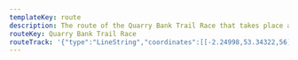 ```yaml
---
templateKey: route
description: The route of the Quarry Bank Trail Race that takes place at Quarry Bank Mill, Styal, Cheshire
routeKey: Quarry Bank Trail Race
routeTrack: '{"type":"LineString","coordinates":[[-2.24998,53.34322,56],[-2.24998,53.34322,56],[-2.24998,53.34322,56],[-2.24997,53.34322,56],[-2.24996,53.34323,56.1],[-2.24994,53.34325,56.3],[-2.24992,53.34327,56.6],[-2.24989,53.34330,57],[-2.24986,53.34336,57.5],[-2.24985,53.34338,57.7],[-2.24984,53.34340,57.9],[-2.24983,53.34344,58.3],[-2.24981,53.34347,58.6],[-2.24978,53.34350,58.8],[-2.24975,53.34353,59],[-2.24972,53.34357,59.2],[-2.24970,53.34360,59.4],[-2.24968,53.34364,59.6],[-2.24966,53.34367,59.9],[-2.24964,53.34371,60.1],[-2.24961,53.34375,60.4],[-2.24956,53.34383,61.2],[-2.24955,53.34385,61.4],[-2.24954,53.34387,61.6],[-2.24952,53.34391,62],[-2.24950,53.34395,62.4],[-2.24948,53.34399,62.9],[-2.24946,53.34403,63.3],[-2.24945,53.34407,63.6],[-2.24944,53.34411,64],[-2.24943,53.34415,64.5],[-2.24943,53.34418,65],[-2.24942,53.34422,65.5],[-2.24942,53.34426,65.9],[-2.24941,53.34430,66.1],[-2.24941,53.34434,66.4],[-2.24941,53.34437,66.6],[-2.24941,53.34441,66.9],[-2.24940,53.34444,67.1],[-2.24938,53.34448,67.3],[-2.24937,53.34452,67.5],[-2.24934,53.34455,67.8],[-2.24932,53.34458,68],[-2.24929,53.34461,68.2],[-2.24927,53.34464,68.5],[-2.24923,53.34467,68.7],[-2.24919,53.34470,68.9],[-2.24914,53.34472,69.2],[-2.24910,53.34475,69.4],[-2.24906,53.34476,69.6],[-2.24901,53.34478,69.8],[-2.24897,53.34481,70],[-2.24893,53.34483,70.3],[-2.24889,53.34485,70.5],[-2.24886,53.34487,71],[-2.24883,53.34490,71.2],[-2.24878,53.34492,71.5],[-2.24877,53.34494,71.7],[-2.24874,53.34496,72],[-2.24872,53.34499,72.3],[-2.24869,53.34501,72.5],[-2.24865,53.34503,72.8],[-2.24861,53.34505,73],[-2.24858,53.34507,73.3],[-2.24853,53.34509,73.5],[-2.24849,53.34510,73.8],[-2.24843,53.34511,74],[-2.24838,53.34511,74.3],[-2.24834,53.34511,74.4],[-2.24830,53.34511,74.6],[-2.24820,53.34512,74.9],[-2.24820,53.34512,74.9],[-2.24815,53.34512,75.1],[-2.24811,53.34512,75.2],[-2.24806,53.34513,75.8],[-2.24801,53.34513,76],[-2.24795,53.34514,76.2],[-2.24790,53.34515,76.4],[-2.24785,53.34516,76.7],[-2.24779,53.34517,76.9],[-2.24774,53.34518,77.1],[-2.24768,53.34518,77.3],[-2.24762,53.34519,77.5],[-2.24756,53.34519,77.7],[-2.24750,53.34520,77.8],[-2.24744,53.34522,78],[-2.24738,53.34523,78.1],[-2.24732,53.34524,78.2],[-2.24727,53.34526,78.3],[-2.24721,53.34527,78.4],[-2.24708,53.34530,78.6],[-2.24706,53.34531,78.6],[-2.24703,53.34531,78.7],[-2.24697,53.34533,78.7],[-2.24692,53.34534,78.8],[-2.24686,53.34536,78.9],[-2.24681,53.34537,78.9],[-2.24669,53.34540,79],[-2.24669,53.34540,79],[-2.24664,53.34542,79.1],[-2.24659,53.34543,79.1],[-2.24653,53.34545,79.1],[-2.24650,53.34548,79.1],[-2.24648,53.34552,79.2],[-2.24648,53.34556,79.3],[-2.24648,53.34559,79.4],[-2.24649,53.34563,79.4],[-2.24652,53.34570,79.5],[-2.24653,53.34572,79.5],[-2.24654,53.34574,79.5],[-2.24656,53.34577,79.6],[-2.24658,53.34581,79.6],[-2.24659,53.34584,79.7],[-2.24659,53.34588,79.7],[-2.24659,53.34591,79.7],[-2.24660,53.34595,79.8],[-2.24659,53.34598,79.8],[-2.24659,53.34602,79.8],[-2.24659,53.34606,79.8],[-2.24658,53.34610,79.8],[-2.24658,53.34613,79.8],[-2.24657,53.34617,79.8],[-2.24656,53.34620,79.8],[-2.24655,53.34624,79.8],[-2.24653,53.34632,79.8],[-2.24653,53.34636,79.7],[-2.24652,53.3464,79.7],[-2.24651,53.34643,79.6],[-2.24650,53.34645,79.6],[-2.24649,53.34647,79.6],[-2.24649,53.34651,79.5],[-2.24649,53.34655,79.5],[-2.24648,53.34659,79.4],[-2.24648,53.34662,79.3],[-2.24648,53.34666,79.3],[-2.24648,53.34670,79.2],[-2.24648,53.34673,79.2],[-2.24649,53.34677,79.1],[-2.24651,53.34681,79.1],[-2.24653,53.34684,79],[-2.24655,53.34688,79],[-2.24657,53.34692,78.9],[-2.24658,53.34695,78.9],[-2.24660,53.34699,78.8],[-2.24662,53.34703,78.8],[-2.24664,53.34707,78.7],[-2.24665,53.34710,78.6],[-2.24667,53.34714,78.6],[-2.24669,53.34718,78.5],[-2.24672,53.34726,78.5],[-2.24673,53.34728,78.5],[-2.24674,53.34729,78.4],[-2.24676,53.34733,78.4],[-2.24677,53.34736,78.4],[-2.24679,53.34740,78.4],[-2.24680,53.34744,78.3],[-2.24684,53.34751,78.3],[-2.24684,53.34753,78.3],[-2.24685,53.34755,78.3],[-2.24687,53.34759,78.3],[-2.24689,53.34763,78.2],[-2.24690,53.34767,78.2],[-2.24692,53.34771,78.2],[-2.24694,53.34775,78.2],[-2.24697,53.34779,78.2],[-2.24700,53.34782,78.2],[-2.24703,53.34786,78.2],[-2.24706,53.34789,78.2],[-2.24709,53.34792,78.1],[-2.24710,53.34796,78.2],[-2.24711,53.34799,78.2],[-2.24708,53.34803,78.2],[-2.24705,53.34806,78.2],[-2.24702,53.34809,78.3],[-2.24699,53.34812,78.3],[-2.24696,53.34815,78.3],[-2.24692,53.34818,78.4],[-2.24689,53.34821,78.4],[-2.24686,53.34825,78.5],[-2.24683,53.34828,78.5],[-2.24680,53.34831,78.6],[-2.24674,53.34838,78.7],[-2.24673,53.34839,78.8],[-2.24671,53.34841,78.8],[-2.24667,53.34844,78.9],[-2.24665,53.34848,78.9],[-2.24662,53.34851,79],[-2.24659,53.34854,79],[-2.24654,53.34860,79.1],[-2.24654,53.34860,79.1],[-2.24654,53.34863,79.2],[-2.24657,53.34866,79.2],[-2.24662,53.34868,79.2],[-2.24668,53.34870,79.3],[-2.24674,53.34872,79.3],[-2.24680,53.34874,79.3],[-2.24686,53.34875,79.3],[-2.24692,53.34877,79.3],[-2.24699,53.34878,79.3],[-2.24704,53.34879,79.4],[-2.24710,53.34880,79.4],[-2.24715,53.34882,79.4],[-2.24721,53.34883,79.4],[-2.24726,53.34885,79.4],[-2.24732,53.34886,79.4],[-2.24738,53.34888,79.4],[-2.24743,53.34889,79.4],[-2.24749,53.34891,79.4],[-2.24760,53.34894,79.4],[-2.24763,53.34895,79.4],[-2.24765,53.34896,79.4],[-2.24771,53.34897,79.4],[-2.24776,53.34898,79.4],[-2.24782,53.34900,79.4],[-2.24787,53.34901,79.4],[-2.24792,53.34903,79.4],[-2.24798,53.34905,79.5],[-2.24808,53.34908,79.5],[-2.24808,53.34908,79.5],[-2.24813,53.34910,79.5],[-2.24818,53.34911,79.5],[-2.24822,53.34913,79.5],[-2.24826,53.34915,79.5],[-2.24831,53.34916,79.6],[-2.24836,53.34918,79.6],[-2.24841,53.34919,79.6],[-2.24847,53.34921,79.6],[-2.24852,53.34923,79.6],[-2.24856,53.34925,79.6],[-2.24862,53.34927,79.6],[-2.24868,53.34929,79.6],[-2.24874,53.34931,79.6],[-2.24881,53.34932,79.5],[-2.24887,53.34934,79.5],[-2.24893,53.34936,79.5],[-2.24899,53.34938,79.5],[-2.24905,53.34939,79.4],[-2.24912,53.34940,79.4],[-2.24918,53.34942,79.4],[-2.24924,53.34943,79.3],[-2.24930,53.34944,79.3],[-2.24936,53.34946,79.3],[-2.24942,53.34947,79.2],[-2.24948,53.34948,79.2],[-2.24954,53.34950,79.1],[-2.24966,53.34954,79],[-2.24972,53.34956,79],[-2.24975,53.34957,78.9],[-2.24978,53.34958,78.9],[-2.24984,53.34960,78.8],[-2.24990,53.34962,78.7],[-2.25003,53.34966,78.4],[-2.25006,53.34967,78.3],[-2.25009,53.34968,78.2],[-2.25021,53.34973,77.9],[-2.25024,53.34974,77.8],[-2.25027,53.34975,77.7],[-2.25038,53.34980,77.3],[-2.25040,53.34981,77.3],[-2.25042,53.34983,77.2],[-2.25051,53.34988,76.9],[-2.25054,53.34989,76.8],[-2.25056,53.34990,76.7],[-2.25066,53.34995,76.2],[-2.25068,53.34996,76.1],[-2.25071,53.34997,76],[-2.25081,53.35001,75.6],[-2.25087,53.35003,75.4],[-2.25089,53.35004,75.3],[-2.25092,53.35006,75.2],[-2.25103,53.35010,74.9],[-2.25105,53.35011,74.8],[-2.25108,53.35013,74.7],[-2.25118,53.35016,74.4],[-2.25125,53.35018,74.2],[-2.25131,53.35019,74],[-2.25135,53.35020,73.8],[-2.25138,53.35021,73.7],[-2.25153,53.35022,72.9],[-2.25157,53.35023,72.6],[-2.25161,53.35023,72.4],[-2.25175,53.35025,71.8],[-2.25178,53.35025,71.7],[-2.25182,53.35026,71.6],[-2.25196,53.35025,71],[-2.25199,53.35024,70.9],[-2.25203,53.35024,70.7],[-2.25215,53.35023,70.4],[-2.25215,53.35023,70.4],[-2.25221,53.35022,70.3],[-2.25232,53.35021,70.2],[-2.25235,53.35020,70.2],[-2.25238,53.35020,70.2],[-2.25250,53.35018,70.5],[-2.25250,53.35018,70.5],[-2.25256,53.35018,70.6],[-2.25268,53.35017,70.9],[-2.25268,53.35017,70.9],[-2.25273,53.35017,71],[-2.25283,53.35019,71.3],[-2.25283,53.35019,71.3],[-2.25288,53.35020,71.5],[-2.25299,53.35022,72],[-2.25299,53.35022,72],[-2.25304,53.35024,72.3],[-2.25314,53.35028,72.8],[-2.25318,53.35030,73.1],[-2.25321,53.35031,73.2],[-2.25323,53.35033,73.4],[-2.25332,53.35038,74],[-2.25332,53.35038,74],[-2.25336,53.35040,74.3],[-2.25343,53.35045,74.8],[-2.25343,53.35045,74.8],[-2.25346,53.35048,75],[-2.25353,53.35051,75.4],[-2.25353,53.35051,75.4],[-2.25356,53.35053,75.5],[-2.25364,53.35056,75.9],[-2.25369,53.35058,76.1],[-2.25373,53.35059,76.4],[-2.25373,53.35059,76.4],[-2.25379,53.35060,76.7],[-2.25393,53.35062,76.9],[-2.25399,53.35062,77],[-2.25406,53.35062,77.1],[-2.25409,53.35063,77.2],[-2.25413,53.35063,77.2],[-2.25427,53.35064,77.4],[-2.25430,53.35064,77.4],[-2.25434,53.35064,77.4],[-2.25440,53.35065,77.5],[-2.25453,53.35066,77.6],[-2.25456,53.35067,77.7],[-2.25460,53.35067,77.7],[-2.25473,53.35069,77.8],[-2.25479,53.35069,77.8],[-2.25485,53.35070,77.9],[-2.25488,53.35071,77.9],[-2.25491,53.35072,77.9],[-2.25504,53.35074,78],[-2.25507,53.35075,78],[-2.25510,53.35076,78],[-2.25521,53.35078,78.1],[-2.25527,53.3508,78.1],[-2.25532,53.35081,78.1],[-2.25532,53.35081,78.1],[-2.25538,53.35082,78.2],[-2.25550,53.35085,78.2],[-2.25553,53.35086,78.2],[-2.25556,53.35087,78.2],[-2.25567,53.35091,78.3],[-2.25570,53.35092,78.3],[-2.25573,53.35093,78.3],[-2.25582,53.35096,78.4],[-2.25582,53.35096,78.4],[-2.25587,53.35099,78.4],[-2.25596,53.35103,78.5],[-2.25599,53.35104,78.5],[-2.25601,53.35106,78.5],[-2.25610,53.35111,78.7],[-2.25615,53.35113,78.7],[-2.25619,53.35116,78.8],[-2.25624,53.35118,78.9],[-2.25629,53.35121,78.9],[-2.25633,53.35123,79],[-2.25633,53.35123,79],[-2.25637,53.35125,79],[-2.25645,53.35129,79],[-2.25645,53.35129,79],[-2.25649,53.35132,79],[-2.25657,53.35135,79],[-2.25657,53.35135,79],[-2.25660,53.35137,79],[-2.25665,53.35139,79.1],[-2.25673,53.35143,79.1],[-2.25675,53.35145,79.1],[-2.25677,53.35146,79.1],[-2.25688,53.35151,79.1],[-2.25693,53.35153,79.1],[-2.25698,53.35155,79.1],[-2.25703,53.35158,79.1],[-2.25709,53.35160,79.1],[-2.25714,53.35162,79.1],[-2.25720,53.35164,79.1],[-2.25722,53.35165,79.1],[-2.25725,53.35166,79.1],[-2.25737,53.35168,79],[-2.25740,53.35169,79],[-2.25743,53.3517,78.9],[-2.25755,53.35171,78.8],[-2.25755,53.35171,78.8],[-2.25761,53.35171,78.7],[-2.25772,53.35171,78.4],[-2.25776,53.35171,78.3],[-2.25779,53.35170,78.3],[-2.25791,53.35169,78],[-2.25791,53.35169,78],[-2.25796,53.35169,78],[-2.25802,53.35168,77.9],[-2.25808,53.35166,77.9],[-2.25813,53.35165,77.8],[-2.25819,53.35164,77.7],[-2.25831,53.35161,77.7],[-2.25834,53.35161,77.7],[-2.25837,53.35160,77.7],[-2.25843,53.35159,77.7],[-2.25855,53.35158,77.7],[-2.25858,53.35157,77.7],[-2.25861,53.35157,77.7],[-2.25873,53.35156,77.7],[-2.2588,53.35156,77.7],[-2.25886,53.35155,77.6],[-2.25889,53.35155,77.6],[-2.25892,53.35155,77.6],[-2.25905,53.35155,77.6],[-2.25905,53.35155,77.6],[-2.25911,53.35154,77.6],[-2.25923,53.35154,77.5],[-2.25926,53.35153,77.5],[-2.25929,53.35153,77.5],[-2.25941,53.35153,77.5],[-2.25948,53.35153,77.5],[-2.25954,53.35153,77.4],[-2.25954,53.35153,77.4],[-2.25960,53.35152,77.4],[-2.25966,53.35151,77.4],[-2.25978,53.35149,77.4],[-2.25981,53.35149,77.4],[-2.25983,53.35148,77.4],[-2.25994,53.35145,77.5],[-2.25994,53.35145,77.5],[-2.25999,53.35144,77.5],[-2.26009,53.35140,77.5],[-2.26009,53.35140,77.5],[-2.26014,53.35138,77.6],[-2.26024,53.35135,77.6],[-2.26024,53.35135,77.6],[-2.26028,53.35133,77.6],[-2.26038,53.35129,77.7],[-2.26040,53.35128,77.7],[-2.26043,53.35126,77.8],[-2.26053,53.35122,77.9],[-2.26053,53.35122,77.9],[-2.26058,53.35120,77.9],[-2.26068,53.35117,78],[-2.26068,53.35117,78],[-2.26073,53.35115,78.1],[-2.26084,53.35112,78.2],[-2.26084,53.35112,78.2],[-2.26089,53.35111,78.2],[-2.26099,53.35109,78.3],[-2.26105,53.35108,78.4],[-2.26105,53.35108,78.4],[-2.26110,53.35107,78.4],[-2.26121,53.35105,78.5],[-2.26127,53.35105,78.6],[-2.26133,53.35105,78.6],[-2.26139,53.35105,78.7],[-2.26145,53.35105,78.7],[-2.26145,53.35105,78.7],[-2.26150,53.35105,78.7],[-2.26161,53.35105,78.8],[-2.26161,53.35105,78.8],[-2.26167,53.35105,78.8],[-2.26178,53.35105,78.9],[-2.26178,53.35105,78.9],[-2.26184,53.35105,78.9],[-2.26195,53.35106,78.9],[-2.26195,53.35106,78.9],[-2.26201,53.35107,79],[-2.26212,53.35107,79],[-2.26219,53.35108,79],[-2.26219,53.35108,79],[-2.26225,53.35108,79],[-2.26236,53.35108,79],[-2.26239,53.35108,79],[-2.26242,53.35108,79.1],[-2.26255,53.35108,79.1],[-2.26258,53.35108,79.1],[-2.26261,53.35107,79.1],[-2.26274,53.35106,79.1],[-2.26280,53.35106,79.2],[-2.26286,53.35105,79.2],[-2.26292,53.35104,79.2],[-2.26298,53.35103,79.2],[-2.26304,53.35102,79.2],[-2.2631,53.35100,79.2],[-2.2631,53.35100,79.2],[-2.26315,53.35099,79.2],[-2.26327,53.35097,79.2],[-2.26332,53.35095,79.2],[-2.26332,53.35095,79.2],[-2.26338,53.35094,79.2],[-2.26350,53.35092,79.2],[-2.26350,53.35092,79.2],[-2.26356,53.35092,79.2],[-2.26368,53.35089,79.2],[-2.26371,53.35088,79.2],[-2.26373,53.35088,79.2],[-2.26385,53.35085,79.2],[-2.26391,53.35084,79.2],[-2.26397,53.35083,79.2],[-2.26400,53.35082,79.2],[-2.26403,53.35081,79.2],[-2.26415,53.35079,79.2],[-2.26415,53.35079,79.2],[-2.26420,53.35078,79.2],[-2.26425,53.35077,79.2],[-2.26436,53.35074,79.2],[-2.26436,53.35074,79.2],[-2.26442,53.35073,79.2],[-2.26454,53.35071,79.2],[-2.26457,53.35071,79.2],[-2.26460,53.35071,79.2],[-2.26466,53.35070,79.2],[-2.26473,53.35069,79.2],[-2.26485,53.35068,79.2],[-2.26488,53.35067,79.2],[-2.26492,53.35067,79.2],[-2.26504,53.35066,79.2],[-2.26504,53.35066,79.2],[-2.26510,53.35065,79.2],[-2.26522,53.35064,79.2],[-2.26525,53.35064,79.2],[-2.26528,53.35064,79.2],[-2.26541,53.35063,79.2],[-2.26544,53.35063,79.2],[-2.26547,53.35063,79.2],[-2.26560,53.35062,79.1],[-2.26563,53.35062,79.1],[-2.26566,53.35061,79.1],[-2.26579,53.35060,78.9],[-2.26582,53.35060,78.9],[-2.26585,53.35060,78.9],[-2.26597,53.35059,78.7],[-2.26601,53.35059,78.7],[-2.26604,53.35059,78.6],[-2.26616,53.35058,78.5],[-2.26619,53.35057,78.5],[-2.26622,53.35057,78.4],[-2.26635,53.35056,78.3],[-2.26642,53.35056,78.2],[-2.26648,53.35055,78.2],[-2.26651,53.35055,78.1],[-2.26655,53.35055,78.1],[-2.26661,53.35054,78.1],[-2.26674,53.35052,77.9],[-2.26681,53.35051,77.9],[-2.26687,53.35051,77.8],[-2.26690,53.35051,77.8],[-2.26693,53.35051,77.8],[-2.26705,53.35050,77.7],[-2.26705,53.35050,77.7],[-2.26711,53.3505,77.6],[-2.26722,53.35049,77.5],[-2.26722,53.35049,77.5],[-2.26728,53.35049,77.4],[-2.26739,53.35049,77.3],[-2.26745,53.35048,77.2],[-2.26751,53.35048,77.1],[-2.26751,53.35048,77.1],[-2.26757,53.35048,77.1],[-2.26769,53.35047,76.9],[-2.26772,53.35047,76.9],[-2.26776,53.35047,76.9],[-2.26788,53.35048,76.7],[-2.26791,53.35048,76.7],[-2.26795,53.35048,76.7],[-2.26808,53.35047,76.6],[-2.26814,53.35047,76.5],[-2.26817,53.35048,76.5],[-2.26820,53.35048,76.5],[-2.26834,53.35048,76.4],[-2.26837,53.35048,76.4],[-2.26840,53.35048,76.4],[-2.26853,53.35049,76.3],[-2.26857,53.35049,76.3],[-2.26860,53.35049,76.3],[-2.26866,53.35050,76.3],[-2.26878,53.35050,76.2],[-2.26885,53.35050,76.2],[-2.26891,53.35050,76],[-2.26894,53.35050,75.9],[-2.26898,53.35050,75.9],[-2.26910,53.35051,75.7],[-2.26910,53.35051,75.7],[-2.26916,53.35052,75.6],[-2.26928,53.35053,75.3],[-2.26934,53.35054,75.2],[-2.26934,53.35054,75.2],[-2.26940,53.35055,75.1],[-2.26951,53.35054,74.9],[-2.26951,53.35054,74.9],[-2.26956,53.35053,74.8],[-2.26967,53.35050,74.7],[-2.26967,53.35050,74.7],[-2.26972,53.35048,74.6],[-2.26982,53.35044,74.5],[-2.26985,53.35043,74.4],[-2.26987,53.35042,74.4],[-2.26998,53.35038,74.3],[-2.27003,53.35036,74.3],[-2.27008,53.35034,74.2],[-2.27013,53.35032,74.1],[-2.27018,53.35030,74.1],[-2.27023,53.35028,74],[-2.27028,53.35026,74],[-2.27028,53.35026,74],[-2.27033,53.35024,73.9],[-2.27043,53.35020,73.8],[-2.27043,53.35020,73.8],[-2.27048,53.35018,73.7],[-2.27059,53.35014,73.5],[-2.27061,53.35013,73.5],[-2.27064,53.35012,73.4],[-2.27075,53.35008,73.2],[-2.27078,53.35007,73.2],[-2.27080,53.35006,73.1],[-2.27091,53.35001,72.8],[-2.27096,53.34999,72.7],[-2.27102,53.34997,72.5],[-2.27107,53.34995,72.4],[-2.27109,53.34994,72.3],[-2.27112,53.34993,72.1],[-2.27123,53.34988,71.7],[-2.27126,53.34987,71.7],[-2.27128,53.34986,71.6],[-2.27139,53.34982,71.2],[-2.27145,53.34979,71],[-2.27147,53.34978,71],[-2.27150,53.34977,70.9],[-2.27161,53.34974,70.6],[-2.27164,53.34973,70.5],[-2.27167,53.34972,70.4],[-2.27178,53.34968,70.1],[-2.27181,53.34968,70],[-2.27184,53.34967,69.9],[-2.27196,53.34963,69.4],[-2.27199,53.34962,69.3],[-2.27202,53.34961,69.3],[-2.27214,53.34956,69],[-2.27217,53.34956,68.9],[-2.27220,53.34955,68.9],[-2.27233,53.34951,68.8],[-2.27236,53.34950,68.8],[-2.27239,53.34949,68.8],[-2.27250,53.34946,68.7],[-2.27253,53.34945,68.7],[-2.27256,53.34944,68.7],[-2.27267,53.34941,68.7],[-2.27270,53.3494,68.7],[-2.27273,53.34939,68.7],[-2.27282,53.34934,68.6],[-2.27284,53.34933,68.6],[-2.27287,53.34931,68.6],[-2.27296,53.34926,68.6],[-2.27299,53.34925,68.6],[-2.27301,53.34924,68.6],[-2.27309,53.34919,68.6],[-2.27309,53.34919,68.6],[-2.27313,53.34916,68.6],[-2.27320,53.34911,68.6],[-2.27323,53.34908,68.6],[-2.27326,53.34906,68.6],[-2.27326,53.34906,68.6],[-2.2733,53.34903,68.6],[-2.27337,53.34897,68.6],[-2.27341,53.34895,68.6],[-2.27341,53.34895,68.6],[-2.27344,53.34892,68.6],[-2.27352,53.34887,68.5],[-2.27352,53.34887,68.5],[-2.27356,53.34885,68.5],[-2.27364,53.34879,68.5],[-2.27364,53.34879,68.5],[-2.27369,53.34877,68.5],[-2.27377,53.34872,68.4],[-2.27377,53.34872,68.4],[-2.27381,53.34869,68.4],[-2.27390,53.34864,68.3],[-2.27390,53.34864,68.3],[-2.27394,53.34862,68.3],[-2.27403,53.34857,68.2],[-2.27403,53.34857,68.2],[-2.27407,53.34854,68.2],[-2.27415,53.34849,68.1],[-2.27417,53.34847,68.1],[-2.27418,53.34846,68],[-2.27423,53.3484,68],[-2.27423,53.3484,68],[-2.27423,53.34836,67.9],[-2.27422,53.34830,67.9],[-2.27422,53.34830,67.9],[-2.27421,53.34826,67.8],[-2.27418,53.34819,67.8],[-2.27418,53.34819,67.8],[-2.27417,53.34816,67.7],[-2.27415,53.34810,67.7],[-2.27414,53.34806,67.6],[-2.27413,53.34802,67.6],[-2.27413,53.34801,67.6],[-2.27413,53.34799,67.6],[-2.27415,53.34792,67.5],[-2.27416,53.34790,67.5],[-2.27418,53.34789,67.5],[-2.27427,53.34783,67.4],[-2.2743,53.34782,67.4],[-2.27432,53.34781,67.4],[-2.27442,53.34775,67.3],[-2.27445,53.34774,67.3],[-2.27447,53.34773,67.3],[-2.27457,53.34767,67.2],[-2.27459,53.34766,67.2],[-2.27462,53.34765,67.2],[-2.27467,53.34763,67.2],[-2.27477,53.34758,67.1],[-2.27479,53.34757,67.1],[-2.27482,53.34756,67.1],[-2.27492,53.34751,67],[-2.27495,53.34750,67],[-2.27497,53.34749,67],[-2.27507,53.34745,67],[-2.27512,53.34742,66.9],[-2.27517,53.34740,66.9],[-2.27522,53.34738,66.9],[-2.27527,53.34736,66.8],[-2.27532,53.34733,66.8],[-2.27534,53.34732,66.8],[-2.27536,53.34731,66.8],[-2.27546,53.34726,66.7],[-2.27546,53.34726,66.7],[-2.27551,53.34724,66.7],[-2.27561,53.34720,66.6],[-2.27561,53.34720,66.6],[-2.27565,53.34718,66.6],[-2.27574,53.34714,66.6],[-2.27574,53.34714,66.6],[-2.27579,53.34711,66.5],[-2.27586,53.34706,66.5],[-2.27588,53.34703,66.5],[-2.27589,53.34700,66.8],[-2.27589,53.34697,67],[-2.27589,53.34697,67],[-2.27589,53.34694,67.2],[-2.27588,53.34690,67.4],[-2.27587,53.34684,67.7],[-2.27587,53.34681,67.8],[-2.27587,53.34681,67.8],[-2.27588,53.34679,67.9],[-2.27592,53.34673,68.1],[-2.27592,53.34673,68.1],[-2.27595,53.34669,68.1],[-2.27601,53.34663,68.3],[-2.27605,53.34660,68.3],[-2.27609,53.34657,68.4],[-2.27613,53.34654,68.5],[-2.27616,53.34651,68.6],[-2.27616,53.34651,68.6],[-2.27620,53.34648,68.6],[-2.27629,53.34643,68.7],[-2.27631,53.34641,68.7],[-2.27633,53.34640,68.8],[-2.27638,53.34638,68.8],[-2.27648,53.34633,68.7],[-2.27653,53.34631,68.7],[-2.27659,53.34629,68.6],[-2.27661,53.34628,68.5],[-2.27664,53.34627,68.5],[-2.27673,53.34621,68.2],[-2.27675,53.34620,68.1],[-2.27677,53.34619,68],[-2.27682,53.34616,67.7],[-2.27691,53.34610,67.1],[-2.27693,53.34608,66.9],[-2.27696,53.34607,66.7],[-2.27706,53.34602,66],[-2.27709,53.34601,65.8],[-2.27712,53.34599,65.6],[-2.27723,53.34595,64.6],[-2.27726,53.34594,64.3],[-2.27729,53.34593,64.1],[-2.27737,53.34590,63.1],[-2.27737,53.34590,63.1],[-2.27736,53.34588,62.9],[-2.27733,53.34587,62.5],[-2.27724,53.34585,61.4],[-2.27724,53.34585,61.4],[-2.27719,53.34584,60.8],[-2.27707,53.34581,60],[-2.27707,53.34581,60],[-2.27701,53.34580,59.8],[-2.27692,53.34578,59.3],[-2.27692,53.34578,59.3],[-2.27693,53.34576,59.1],[-2.27700,53.34572,58.7],[-2.27700,53.34572,58.7],[-2.27705,53.34571,58.4],[-2.27711,53.34569,57.8],[-2.27717,53.34567,57.1],[-2.27723,53.34564,56.4],[-2.27730,53.34562,55.9],[-2.27735,53.34559,55.4],[-2.27746,53.34553,54.6],[-2.27748,53.34551,54.4],[-2.27750,53.34549,54.3],[-2.27755,53.34542,53.7],[-2.27755,53.34542,53.7],[-2.27756,53.34539,53.4],[-2.27757,53.34532,53],[-2.27757,53.34532,53],[-2.27757,53.34528,52.8],[-2.27757,53.34521,52.4],[-2.27757,53.34521,52.4],[-2.27756,53.34518,52.2],[-2.27757,53.34510,51.9],[-2.27758,53.34508,51.8],[-2.27759,53.34506,51.8],[-2.27764,53.34499,51.5],[-2.27766,53.34497,51.5],[-2.27767,53.34495,51.4],[-2.27776,53.34488,51.3],[-2.27778,53.34486,51.2],[-2.27780,53.34484,51.2],[-2.27790,53.34478,51],[-2.27793,53.34477,51],[-2.27795,53.34475,51],[-2.27803,53.34469,50.9],[-2.27803,53.34469,50.9],[-2.27807,53.34466,50.8],[-2.27812,53.34460,50.7],[-2.27812,53.34460,50.7],[-2.27813,53.34457,50.7],[-2.27814,53.34451,50.7],[-2.27814,53.34451,50.7],[-2.27813,53.34448,50.7],[-2.27814,53.34441,50.7],[-2.27814,53.34441,50.7],[-2.27815,53.34438,50.7],[-2.27818,53.34431,50.6],[-2.27818,53.34431,50.6],[-2.27820,53.34428,50.6],[-2.27823,53.34425,50.6],[-2.27826,53.34419,50.5],[-2.27827,53.34415,50.5],[-2.27827,53.34412,50.4],[-2.27827,53.34410,50.4],[-2.27827,53.34408,50.4],[-2.27828,53.34404,50.4],[-2.27830,53.34401,50.4],[-2.27833,53.34397,50.4],[-2.27838,53.34391,50.5],[-2.27839,53.34389,50.5],[-2.27840,53.34387,50.5],[-2.27843,53.34380,50.7],[-2.27844,53.34377,50.8],[-2.27846,53.34374,50.9],[-2.27848,53.34371,51],[-2.27851,53.34368,51.1],[-2.27851,53.34365,51.2],[-2.27852,53.34362,51.3],[-2.27849,53.34360,50.7],[-2.27846,53.34359,50.5],[-2.27844,53.34357,50.3],[-2.27838,53.34354,49.9],[-2.27828,53.34348,49.1],[-2.27823,53.34345,48.6],[-2.27817,53.34343,48.2],[-2.27815,53.34341,48],[-2.27812,53.34340,47.8],[-2.27807,53.34338,47.4],[-2.27797,53.34334,46.8],[-2.27795,53.34333,46.6],[-2.27792,53.34332,46.5],[-2.27783,53.34327,46],[-2.27783,53.34327,46],[-2.27779,53.34325,45.7],[-2.27773,53.34324,45.5],[-2.27773,53.34324,45.5],[-2.27770,53.34327,45.3],[-2.27770,53.34327,45.3],[-2.27769,53.34330,44],[-2.27768,53.34339,43.7],[-2.27767,53.34341,43.6],[-2.27767,53.34343,43.6],[-2.27766,53.34351,43.4],[-2.27766,53.34353,43.3],[-2.27765,53.34355,43.3],[-2.27764,53.34363,43.3],[-2.27764,53.34365,43.3],[-2.27763,53.34367,43.2],[-2.27762,53.34371,43.2],[-2.27761,53.34376,43.2],[-2.27758,53.34384,43.3],[-2.27757,53.34386,43.3],[-2.27756,53.34387,43.3],[-2.27754,53.34391,43.4],[-2.27752,53.34399,43.5],[-2.27751,53.34401,43.6],[-2.27750,53.34403,43.6],[-2.27749,53.34407,43.7],[-2.27746,53.34414,44],[-2.27746,53.34414,44],[-2.27746,53.34417,44.1],[-2.27746,53.3442,44.3],[-2.27746,53.34422,44.4],[-2.27746,53.34425,44.7],[-2.27744,53.34431,45.2],[-2.27745,53.34433,45.3],[-2.27745,53.34435,45.4],[-2.27746,53.34439,45.7],[-2.27748,53.34446,46.3],[-2.27748,53.34446,46.3],[-2.27749,53.34449,46.6],[-2.27751,53.34454,47.1],[-2.27751,53.34454,47.1],[-2.27752,53.34456,47.2],[-2.27753,53.34458,47.4],[-2.27754,53.34459,47.5],[-2.27754,53.34463,47.8],[-2.27754,53.34463,47.8],[-2.27753,53.34466,48],[-2.27750,53.34469,48.1],[-2.27745,53.34475,48.5],[-2.27745,53.34475,48.5],[-2.27743,53.34478,48.6],[-2.27743,53.34481,48.7],[-2.27740,53.34488,48.9],[-2.27740,53.34488,48.9],[-2.27739,53.34492,49],[-2.27737,53.34499,49.2],[-2.27737,53.34499,49.2],[-2.27736,53.34502,49.3],[-2.27734,53.34506,49.3],[-2.27733,53.34509,49.4],[-2.27728,53.34515,49.5],[-2.27728,53.34515,49.5],[-2.27726,53.34518,49.5],[-2.27722,53.34525,49.5],[-2.27722,53.34525,49.5],[-2.27720,53.34528,49.6],[-2.27714,53.34533,49.6],[-2.27714,53.34533,49.6],[-2.27711,53.34536,49.6],[-2.27706,53.34542,49.6],[-2.27704,53.34544,49.5],[-2.27702,53.34545,49.5],[-2.27698,53.34548,49.4],[-2.27692,53.34553,49.3],[-2.27692,53.34553,49.3],[-2.27688,53.34555,49.2],[-2.27682,53.34559,49.1],[-2.27682,53.34559,49.1],[-2.27678,53.34559,49],[-2.27670,53.34561,48.6],[-2.27670,53.34561,48.6],[-2.27666,53.34562,48.4],[-2.27663,53.34562,48.2],[-2.27659,53.34563,47.9],[-2.27652,53.34565,47.3],[-2.27652,53.34565,47.3],[-2.27648,53.34567,47],[-2.2764,53.34570,46.2],[-2.2764,53.34570,46.2],[-2.27635,53.34572,45.8],[-2.27626,53.34575,45.2],[-2.27621,53.34576,44.9],[-2.27618,53.34577,44.8],[-2.27614,53.34577,44.7],[-2.27604,53.34579,44.5],[-2.27604,53.34579,44.5],[-2.27598,53.34580,44.4],[-2.27587,53.34584,44.2],[-2.27587,53.34584,44.2],[-2.27583,53.34586,44.1],[-2.27576,53.34591,44.1],[-2.27572,53.34592,44],[-2.27569,53.34592,44],[-2.27569,53.34592,44],[-2.27565,53.34592,44],[-2.27558,53.34591,44],[-2.27554,53.34590,44],[-2.27554,53.34590,44],[-2.27550,53.34589,44],[-2.27542,53.34588,43.9],[-2.27542,53.34588,43.9],[-2.27539,53.34588,43.9],[-2.27535,53.34589,43.9],[-2.27526,53.34584,43.9],[-2.27521,53.34584,43.9],[-2.27514,53.34586,43.9],[-2.27514,53.34586,43.9],[-2.27509,53.34587,44],[-2.27503,53.34591,44],[-2.27503,53.34591,44],[-2.27500,53.34592,44],[-2.27494,53.34595,44],[-2.27494,53.34595,44],[-2.27492,53.34597,44],[-2.27485,53.34602,44],[-2.27485,53.34602,44],[-2.27481,53.34603,44.1],[-2.27478,53.34606,44.1],[-2.27471,53.34612,44.1],[-2.27469,53.34614,44.1],[-2.27467,53.34616,44.1],[-2.27461,53.34623,44.1],[-2.27461,53.34623,44.1],[-2.27459,53.34626,44.1],[-2.27456,53.34629,44.1],[-2.27451,53.34635,44.1],[-2.27451,53.34635,44.1],[-2.27449,53.34638,44.1],[-2.27444,53.34645,44.1],[-2.27443,53.34647,44.1],[-2.27441,53.34649,44.1],[-2.27435,53.34655,44],[-2.27431,53.34658,44],[-2.27431,53.34658,44],[-2.27428,53.34661,44],[-2.27425,53.34663,43.9],[-2.27418,53.34667,43.9],[-2.27416,53.34669,43.9],[-2.27413,53.34671,43.9],[-2.27410,53.34673,43.9],[-2.27407,53.34676,43.8],[-2.27401,53.3468,43.8],[-2.27401,53.3468,43.8],[-2.27397,53.34682,43.8],[-2.27389,53.34687,43.8],[-2.27389,53.34687,43.8],[-2.27385,53.34690,43.7],[-2.27376,53.34696,43.7],[-2.27374,53.34698,43.7],[-2.27371,53.34699,43.7],[-2.27363,53.34704,43.7],[-2.2736,53.34705,43.7],[-2.27356,53.34706,43.7],[-2.27348,53.34710,43.7],[-2.27344,53.34712,43.7],[-2.27341,53.34713,43.7],[-2.27341,53.34713,43.7],[-2.27337,53.34715,43.7],[-2.27331,53.34718,43.7],[-2.27331,53.34718,43.7],[-2.27328,53.34720,43.7],[-2.27322,53.34724,43.7],[-2.27322,53.34724,43.7],[-2.27319,53.34726,43.7],[-2.27314,53.34729,43.7],[-2.27306,53.34734,43.7],[-2.27306,53.34734,43.7],[-2.27303,53.34735,43.7],[-2.27295,53.34739,43.7],[-2.27295,53.34739,43.7],[-2.27291,53.34741,43.7],[-2.27283,53.34747,43.8],[-2.27278,53.34751,43.8],[-2.27273,53.34754,43.8],[-2.27270,53.34756,43.8],[-2.27267,53.34757,43.8],[-2.27257,53.34763,43.8],[-2.27257,53.34763,43.8],[-2.27252,53.34765,43.8],[-2.27241,53.34769,43.9],[-2.27238,53.34771,43.9],[-2.27235,53.34772,43.9],[-2.27229,53.34775,43.9],[-2.27219,53.34780,43.9],[-2.27215,53.34782,43.9],[-2.27210,53.34784,43.9],[-2.27210,53.34784,43.9],[-2.27207,53.34786,44],[-2.27203,53.34788,44],[-2.27190,53.34788,44],[-2.27190,53.34788,44],[-2.27184,53.34788,44.1],[-2.27173,53.34791,44.2],[-2.27173,53.34791,44.2],[-2.27168,53.34792,44.3],[-2.27162,53.34793,44.4],[-2.27152,53.34794,44.5],[-2.27149,53.34794,44.6],[-2.27146,53.34794,44.6],[-2.27140,53.34794,44.7],[-2.27130,53.34793,44.8],[-2.27124,53.34793,44.9],[-2.27118,53.34792,44.9],[-2.27116,53.34792,45],[-2.27113,53.34791,45],[-2.27102,53.34788,45],[-2.27102,53.34788,45],[-2.27097,53.34786,45],[-2.27083,53.34781,44.9],[-2.27083,53.34781,44.9],[-2.27078,53.34780,44.9],[-2.27067,53.34776,44.9],[-2.27067,53.34776,44.9],[-2.27061,53.34775,44.9],[-2.27055,53.34774,44.8],[-2.27044,53.34770,44.8],[-2.27039,53.34768,44.8],[-2.27039,53.34768,44.8],[-2.27034,53.34766,44.8],[-2.27030,53.34764,44.8],[-2.27021,53.34760,44.8],[-2.27021,53.34760,44.8],[-2.27016,53.34757,44.9],[-2.27012,53.34755,44.9],[-2.27001,53.34749,44.9],[-2.26999,53.34747,44.9],[-2.26996,53.34746,44.9],[-2.26987,53.34740,44.9],[-2.26982,53.34737,45],[-2.26978,53.34735,45],[-2.26975,53.34734,45],[-2.26973,53.34733,45],[-2.26967,53.34731,45],[-2.26956,53.34728,45],[-2.26956,53.34728,45],[-2.26951,53.34726,45],[-2.26946,53.34724,45.1],[-2.26941,53.34722,45.1],[-2.26930,53.34720,45.1],[-2.26930,53.34720,45.1],[-2.26925,53.34719,45.1],[-2.26914,53.34717,45.1],[-2.26914,53.34717,45.1],[-2.26908,53.34717,45.2],[-2.26898,53.34715,45.2],[-2.26898,53.34715,45.2],[-2.26893,53.34714,45.2],[-2.26888,53.34713,45.2],[-2.26877,53.34711,45.3],[-2.26877,53.34711,45.3],[-2.26871,53.34711,45.3],[-2.26860,53.34710,45.4],[-2.26860,53.34710,45.4],[-2.26854,53.34711,45.4],[-2.26849,53.34712,45.4],[-2.26843,53.34713,45.5],[-2.26832,53.34715,45.5],[-2.26832,53.34715,45.5],[-2.26826,53.34716,45.6],[-2.26821,53.34717,45.6],[-2.26817,53.34718,45.6],[-2.26813,53.34720,45.7],[-2.26806,53.34724,45.7],[-2.26806,53.34724,45.7],[-2.26803,53.34726,45.8],[-2.26797,53.34731,45.8],[-2.26797,53.34731,45.8],[-2.26793,53.34733,45.9],[-2.26785,53.34736,45.9],[-2.26782,53.34738,46],[-2.26782,53.34738,46],[-2.26778,53.34740,46],[-2.26774,53.34743,46],[-2.26767,53.34748,46.1],[-2.26767,53.34748,46.1],[-2.26763,53.34751,46.1],[-2.26755,53.34755,46.2],[-2.26755,53.34755,46.2],[-2.26751,53.34757,46.2],[-2.26744,53.34762,46.3],[-2.26744,53.34762,46.3],[-2.2674,53.34764,46.3],[-2.26732,53.34768,46.4],[-2.26732,53.34768,46.4],[-2.26728,53.34770,46.4],[-2.26721,53.34774,46.5],[-2.26721,53.34774,46.5],[-2.26717,53.34776,46.5],[-2.26709,53.34779,46.6],[-2.26709,53.34779,46.6],[-2.26704,53.34781,46.6],[-2.26700,53.34784,46.6],[-2.26691,53.34788,46.6],[-2.26691,53.34788,46.6],[-2.26687,53.3479,46.6],[-2.26682,53.34792,46.6],[-2.26677,53.34794,46.6],[-2.26673,53.34796,46.6],[-2.26663,53.34800,46.6],[-2.26663,53.34800,46.6],[-2.26658,53.34802,46.5],[-2.26653,53.34803,46.5],[-2.26643,53.34804,46.5],[-2.26643,53.34804,46.5],[-2.26637,53.34804,46.4],[-2.26626,53.34804,46.3],[-2.26626,53.34804,46.3],[-2.26620,53.34804,46.3],[-2.26609,53.34804,46.2],[-2.26603,53.34804,46.2],[-2.26603,53.34804,46.2],[-2.26598,53.34804,46.2],[-2.26586,53.34805,46.1],[-2.26586,53.34805,46.1],[-2.26580,53.34805,46.1],[-2.26575,53.34805,46.1],[-2.26569,53.34805,46.1],[-2.26559,53.34804,46],[-2.26559,53.34804,46],[-2.26554,53.34804,46],[-2.26543,53.34803,46],[-2.26537,53.34803,46],[-2.26537,53.34803,46],[-2.26532,53.34804,46],[-2.26521,53.34803,46],[-2.26515,53.34803,46],[-2.26508,53.34803,46],[-2.26505,53.34803,46],[-2.26502,53.34803,46],[-2.26491,53.34803,46],[-2.26491,53.34803,46],[-2.26485,53.34802,46],[-2.26473,53.34801,46],[-2.26473,53.34801,46],[-2.26468,53.34800,46],[-2.26462,53.348,46],[-2.26453,53.34798,46],[-2.26450,53.34798,46],[-2.26445,53.34797,46],[-2.26439,53.34797,46],[-2.26434,53.34796,46],[-2.26429,53.34795,46.1],[-2.26419,53.34795,46.1],[-2.26419,53.34795,46.1],[-2.26414,53.34794,46.1],[-2.26409,53.34794,46.1],[-2.26405,53.34795,46.1],[-2.26396,53.34796,46.1],[-2.26396,53.34796,46.1],[-2.26391,53.34796,46.2],[-2.26386,53.34796,46.2],[-2.26376,53.34796,46.2],[-2.26376,53.34796,46.2],[-2.26372,53.34796,46.2],[-2.26367,53.34797,46.2],[-2.26362,53.34798,46.2],[-2.26357,53.34799,46.2],[-2.26352,53.34800,46.2],[-2.26342,53.34803,46.2],[-2.26342,53.34803,46.2],[-2.26338,53.34804,46.3],[-2.26334,53.34805,46.3],[-2.26329,53.34806,46.3],[-2.26319,53.34807,46.3],[-2.26319,53.34807,46.3],[-2.26314,53.34808,46.3],[-2.26310,53.34809,46.4],[-2.26305,53.34809,46.4],[-2.26294,53.34810,46.5],[-2.26294,53.34810,46.5],[-2.26289,53.34810,46.5],[-2.26284,53.34810,46.5],[-2.26275,53.34810,46.7],[-2.26275,53.34810,46.7],[-2.26270,53.34811,46.8],[-2.26265,53.34811,46.9],[-2.26256,53.34812,47.1],[-2.26256,53.34812,47.1],[-2.26252,53.34813,47.2],[-2.26248,53.34813,47.3],[-2.26245,53.34813,47.4],[-2.26241,53.34814,47.4],[-2.26234,53.34815,47.6],[-2.26234,53.34815,47.6],[-2.26230,53.34815,47.7],[-2.26227,53.34815,47.7],[-2.26224,53.34816,47.8],[-2.26219,53.34818,48.2],[-2.26219,53.34818,48.2],[-2.26217,53.34819,48.3],[-2.26216,53.34820,48.5],[-2.26215,53.34821,48.6],[-2.26211,53.34824,49.3],[-2.26211,53.34824,49.3],[-2.26211,53.34825,49.5],[-2.26209,53.34826,49.8],[-2.26208,53.34826,49.9],[-2.26207,53.34827,50.3],[-2.26203,53.34829,51.2],[-2.26203,53.34829,51.2],[-2.26201,53.34829,51.5],[-2.26199,53.34830,51.9],[-2.26197,53.34831,52.5],[-2.26197,53.34831,52.5],[-2.26194,53.34831,52.9],[-2.26193,53.34833,53.4],[-2.26192,53.34834,53.8],[-2.26189,53.34834,54.6],[-2.26189,53.34834,54.6],[-2.26188,53.34835,54.8],[-2.26187,53.34835,55],[-2.26184,53.34835,55.7],[-2.26184,53.34835,55.7],[-2.26183,53.34836,56.1],[-2.26182,53.34836,56.3],[-2.26181,53.34836,56.5],[-2.26180,53.34837,56.8],[-2.26179,53.34838,57.2],[-2.26179,53.34838,57.2],[-2.26177,53.3484,57.5],[-2.26177,53.3484,57.5],[-2.26175,53.34839,57.8],[-2.26172,53.34840,58.2],[-2.26170,53.34839,58.6],[-2.26163,53.34838,59.5],[-2.26163,53.34838,59.5],[-2.26159,53.34838,60.3],[-2.26151,53.34836,61.8],[-2.26151,53.34836,61.8],[-2.26148,53.34836,62.5],[-2.26140,53.34836,63.6],[-2.26140,53.34836,63.6],[-2.26137,53.34836,64],[-2.26133,53.34836,64.7],[-2.26125,53.34837,65.6],[-2.26125,53.34837,65.6],[-2.26121,53.34838,66],[-2.26114,53.34835,66.8],[-2.26114,53.34835,66.8],[-2.26109,53.34834,67.1],[-2.26103,53.34832,67.7],[-2.26100,53.34831,67.9],[-2.26097,53.34830,68],[-2.26095,53.34828,68.2],[-2.26092,53.34826,68.3],[-2.26088,53.34825,68.5],[-2.26080,53.34823,68.9],[-2.26080,53.34823,68.9],[-2.26077,53.34823,69.1],[-2.26073,53.34822,69.2],[-2.26069,53.34822,69.5],[-2.26060,53.34821,70],[-2.26060,53.34821,70],[-2.26057,53.34820,70.2],[-2.26048,53.34819,70.7],[-2.26043,53.34818,71],[-2.26038,53.34817,71.3],[-2.26038,53.34817,71.3],[-2.26035,53.34815,70.1],[-2.26030,53.34812,69.2],[-2.26030,53.34812,69.2],[-2.26027,53.34812,68.7],[-2.26024,53.34812,68.2],[-2.26015,53.34812,66.7],[-2.26015,53.34812,66.7],[-2.26010,53.34813,66],[-2.26006,53.34813,65.4],[-2.26003,53.34813,64.9],[-2.25997,53.34814,64],[-2.25997,53.34814,64],[-2.25996,53.34815,63.9],[-2.25996,53.34814,63.7],[-2.25995,53.34813,63.4],[-2.25995,53.34813,63.4],[-2.25994,53.34813,63.2],[-2.25994,53.34812,63.1],[-2.25993,53.34812,63],[-2.25992,53.34811,62.6],[-2.25990,53.34809,62],[-2.25989,53.34807,61.5],[-2.25989,53.34807,61.5],[-2.25989,53.34806,61.2],[-2.25989,53.34805,61],[-2.25988,53.34805,60.9],[-2.25988,53.34804,60.8],[-2.25989,53.34804,60.6],[-2.25988,53.34802,60.2],[-2.25988,53.34802,60.2],[-2.25987,53.34801,59.9],[-2.25987,53.34800,59.7],[-2.25987,53.348,59.5],[-2.25988,53.34799,59.3],[-2.25987,53.34797,59],[-2.25985,53.34792,56.4],[-2.25985,53.34792,56.4],[-2.25985,53.34788,54],[-2.25989,53.34782,50.4],[-2.25989,53.34782,50.4],[-2.25994,53.34780,48.4],[-2.26003,53.34777,44.9],[-2.26003,53.34777,44.9],[-2.26006,53.34776,44.9],[-2.26009,53.34774,44.9],[-2.26011,53.34770,44.9],[-2.26011,53.34770,44.9],[-2.26011,53.34768,45.5],[-2.26011,53.34765,45.6],[-2.26014,53.34760,45.8],[-2.26014,53.34760,45.8],[-2.26015,53.34757,46],[-2.26020,53.34752,46.3],[-2.26020,53.34752,46.3],[-2.26023,53.34749,46.5],[-2.26029,53.34744,47.1],[-2.26029,53.34744,47.1],[-2.26031,53.34741,47.4],[-2.26033,53.34739,47.6],[-2.26036,53.34736,47.9],[-2.26038,53.34734,48.1],[-2.26040,53.34733,48.3],[-2.26040,53.34733,48.3],[-2.26041,53.34731,48.5],[-2.26043,53.34728,48.8],[-2.26043,53.34728,48.8],[-2.26045,53.34726,49],[-2.26046,53.34724,49.2],[-2.26048,53.34721,49.5],[-2.26048,53.34721,49.5],[-2.26048,53.34718,49.9],[-2.2605,53.34712,50.3],[-2.2605,53.34712,50.3],[-2.26051,53.34709,50.4],[-2.26051,53.34703,50.7],[-2.26051,53.34703,50.7],[-2.26051,53.34700,50.8],[-2.26052,53.34695,50.8],[-2.26052,53.34695,50.8],[-2.26051,53.34692,50.8],[-2.26049,53.34687,50.9],[-2.26049,53.34685,50.8],[-2.26048,53.34683,50.7],[-2.26047,53.34677,50.4],[-2.26047,53.34677,50.4],[-2.26044,53.34674,50.3],[-2.26041,53.34667,49.9],[-2.26041,53.34667,49.9],[-2.26040,53.34664,49.8],[-2.26037,53.34658,49.4],[-2.26033,53.34656,49.3],[-2.26030,53.34654,49.1],[-2.26027,53.34653,49],[-2.26024,53.34652,48.9],[-2.26012,53.34649,48.5],[-2.26009,53.34649,48.4],[-2.26006,53.34648,48.3],[-2.25995,53.34647,48],[-2.25995,53.34647,48],[-2.25990,53.34646,47.8],[-2.25982,53.34641,47.5],[-2.25979,53.34639,47.5],[-2.25975,53.34637,47.4],[-2.25971,53.34635,47.4],[-2.25966,53.34633,47.4],[-2.25962,53.34632,47.3],[-2.25962,53.34632,47.3],[-2.25958,53.34631,47.3],[-2.25950,53.34629,47.2],[-2.25950,53.34629,47.2],[-2.25946,53.34628,47.2],[-2.25941,53.34626,47.2],[-2.25932,53.34622,47.2],[-2.25932,53.34622,47.2],[-2.25929,53.34619,47.2],[-2.25926,53.34613,47.2],[-2.25925,53.34610,47.2],[-2.25924,53.34607,47.2],[-2.25924,53.34607,47.2],[-2.25924,53.34604,47.2],[-2.25925,53.34600,47.3],[-2.2593,53.34595,47.3],[-2.2593,53.34595,47.3],[-2.25932,53.34591,47.4],[-2.25936,53.34586,47.5],[-2.25936,53.34586,47.5],[-2.25938,53.34583,47.6],[-2.25942,53.34579,47.8],[-2.25942,53.34579,47.8],[-2.25944,53.34576,47.8],[-2.25948,53.34572,48],[-2.25948,53.34572,48],[-2.25951,53.34570,48.1],[-2.25954,53.34565,48.3],[-2.25954,53.34565,48.3],[-2.25955,53.34563,48.4],[-2.25956,53.34561,48.5],[-2.25956,53.34557,48.8],[-2.25956,53.34557,48.8],[-2.25958,53.34555,49.1],[-2.25959,53.34553,49.4],[-2.25961,53.34550,49.8],[-2.25961,53.34550,49.8],[-2.25961,53.34548,50.1],[-2.25962,53.34544,50.6],[-2.25962,53.34544,50.6],[-2.25963,53.34543,50.8],[-2.25964,53.34541,51.1],[-2.25967,53.34538,51.8],[-2.25967,53.34538,51.8],[-2.25969,53.34536,52.2],[-2.25971,53.34533,52.8],[-2.25974,53.34529,53.9],[-2.25974,53.34529,53.9],[-2.25976,53.34528,54.3],[-2.25980,53.34524,55.5],[-2.25980,53.34524,55.5],[-2.25982,53.34522,56.1],[-2.25986,53.34519,57.4],[-2.25986,53.34519,57.4],[-2.25988,53.34517,58.1],[-2.25990,53.34515,58.7],[-2.25990,53.34513,59.4],[-2.25991,53.34511,60.1],[-2.25993,53.34508,61.2],[-2.25993,53.34508,61.2],[-2.25994,53.34506,61.7],[-2.25995,53.34502,62.6],[-2.25995,53.34502,62.6],[-2.25996,53.34501,62.8],[-2.25997,53.34499,63.1],[-2.25999,53.34496,63.8],[-2.25999,53.34496,63.8],[-2.26000,53.34493,64.2],[-2.26000,53.34488,64.7],[-2.26000,53.34488,64.7],[-2.26000,53.34486,64.9],[-2.25998,53.34482,65.2],[-2.25996,53.34480,65.4],[-2.25995,53.34479,65.6],[-2.25995,53.34479,65.6],[-2.25993,53.34477,65.7],[-2.25987,53.34474,66.1],[-2.25987,53.34474,66.1],[-2.25984,53.34473,66.3],[-2.25980,53.34469,66.6],[-2.25980,53.34469,66.6],[-2.25978,53.34468,66.7],[-2.25976,53.34465,66.9],[-2.25976,53.34465,66.9],[-2.25974,53.34464,67],[-2.25971,53.34463,67.1],[-2.25968,53.34462,67.2],[-2.25961,53.34460,67.5],[-2.25961,53.34460,67.5],[-2.25958,53.34459,67.6],[-2.25955,53.34458,67.7],[-2.25948,53.34457,68],[-2.25945,53.34456,68.1],[-2.25942,53.34454,67.4],[-2.25936,53.34453,66.4],[-2.25936,53.34453,66.4],[-2.25934,53.34453,66],[-2.25928,53.34454,65],[-2.25928,53.34454,65],[-2.25924,53.34454,64.3],[-2.25919,53.34454,63.3],[-2.25908,53.34452,61.3],[-2.25908,53.34452,61.3],[-2.25903,53.34451,60.1],[-2.25893,53.34453,58],[-2.25893,53.34453,58],[-2.25888,53.34454,56.9],[-2.25879,53.34456,54.6],[-2.25879,53.34456,54.6],[-2.25875,53.34458,54.1],[-2.25867,53.34461,53.3],[-2.25862,53.34464,52.8],[-2.25858,53.34467,52.2],[-2.25856,53.34468,52],[-2.25855,53.34470,51.7],[-2.25848,53.34477,50.5],[-2.25847,53.34479,50.2],[-2.25845,53.34480,49.9],[-2.2584,53.34486,49.8],[-2.2584,53.34486,49.8],[-2.25837,53.34489,49.8],[-2.25830,53.34494,49.7],[-2.25830,53.34494,49.7],[-2.25827,53.34496,49.7],[-2.25824,53.34497,49.6],[-2.25820,53.34499,49.6],[-2.25814,53.34502,49.6],[-2.25814,53.34502,49.6],[-2.25811,53.34504,49.5],[-2.25807,53.34506,49.5],[-2.25801,53.34509,49.4],[-2.25797,53.34512,49.4],[-2.25792,53.34515,49.4],[-2.25787,53.34517,49.3],[-2.25782,53.34519,49.3],[-2.25782,53.34519,49.3],[-2.25778,53.34521,49.2],[-2.25768,53.34523,49.1],[-2.25768,53.34523,49.1],[-2.25764,53.34522,49.1],[-2.25757,53.34519,48.9],[-2.25757,53.34519,48.9],[-2.25754,53.34517,46.5],[-2.25753,53.34512,46.5],[-2.25753,53.34512,46.5],[-2.25755,53.3451,46.5],[-2.25758,53.34507,48.5],[-2.25764,53.34503,48.6],[-2.25764,53.34503,48.6],[-2.25767,53.34501,48.6],[-2.25772,53.34495,48.7],[-2.25772,53.34495,48.7],[-2.25776,53.34493,48.7],[-2.25781,53.34487,48.7],[-2.25781,53.34487,48.7],[-2.25783,53.34484,48.8],[-2.25787,53.34478,48.8],[-2.25787,53.34478,48.8],[-2.25789,53.34476,48.8],[-2.25792,53.34470,48.9],[-2.25792,53.34470,48.9],[-2.25790,53.34467,48.9],[-2.25783,53.34462,48.9],[-2.25783,53.34462,48.9],[-2.25778,53.34461,48.9],[-2.25767,53.34461,48.9],[-2.25767,53.34461,48.9],[-2.25762,53.34461,48.9],[-2.25751,53.34463,48.9],[-2.25751,53.34463,48.9],[-2.25745,53.34463,48.9],[-2.25739,53.34464,48.9],[-2.25728,53.34464,49],[-2.25728,53.34464,49],[-2.25722,53.34465,49],[-2.25716,53.34466,48.9],[-2.25711,53.34467,48.9],[-2.25700,53.34470,48.9],[-2.25700,53.34470,48.9],[-2.25696,53.34471,48.9],[-2.25686,53.34473,48.9],[-2.25686,53.34473,48.9],[-2.25682,53.34474,48.9],[-2.25672,53.34477,48.9],[-2.25672,53.34477,48.9],[-2.25667,53.34478,48.9],[-2.25658,53.34480,48.9],[-2.25658,53.34480,48.9],[-2.25654,53.34481,48.9],[-2.25644,53.34484,48.9],[-2.25639,53.34485,48.9],[-2.25634,53.34486,48.9],[-2.25629,53.34487,48.9],[-2.25629,53.34487,48.9],[-2.25624,53.34489,49],[-2.25620,53.34490,49],[-2.25612,53.34492,49],[-2.25612,53.34492,49],[-2.25608,53.34494,49.1],[-2.25599,53.34497,49.2],[-2.25599,53.34497,49.2],[-2.25593,53.34497,49.2],[-2.25583,53.34500,49.4],[-2.25583,53.34500,49.4],[-2.25578,53.34501,49.5],[-2.25567,53.34503,49.8],[-2.25561,53.34503,50],[-2.25556,53.34504,50.1],[-2.25549,53.34503,50],[-2.25543,53.34503,50],[-2.25537,53.34503,50],[-2.25530,53.34502,49.9],[-2.25524,53.34503,49.9],[-2.25518,53.34503,49.8],[-2.25513,53.34503,49.8],[-2.25507,53.34503,49.8],[-2.25502,53.34503,49.7],[-2.25496,53.34503,49.7],[-2.25491,53.34503,49.7],[-2.25486,53.34502,49.6],[-2.25482,53.34502,49.6],[-2.25477,53.34502,49.6],[-2.25473,53.34502,49.5],[-2.25469,53.34502,49.5],[-2.25464,53.34503,49.4],[-2.25459,53.34503,49.3],[-2.25453,53.34504,49.3],[-2.25448,53.34504,48.8],[-2.25443,53.34505,48.8],[-2.25438,53.34506,48.8],[-2.25438,53.34506,48.8],[-2.25433,53.34506,48.8],[-2.25426,53.34508,49.5],[-2.25424,53.34509,49.6],[-2.25421,53.34510,49.8],[-2.25419,53.34512,49.9],[-2.25417,53.34514,50.9],[-2.25417,53.34514,50.9],[-2.25415,53.34515,51.2],[-2.25410,53.34519,52],[-2.25407,53.34521,52.5],[-2.25404,53.34523,52.9],[-2.25401,53.34524,53.3],[-2.25399,53.34526,53.7],[-2.25399,53.34526,53.7],[-2.25397,53.34527,54],[-2.25394,53.34528,54.2],[-2.25392,53.34529,54.6],[-2.25386,53.34531,55.3],[-2.25382,53.34532,55.7],[-2.25379,53.34533,57.5],[-2.25376,53.34533,58],[-2.25376,53.34533,58],[-2.25373,53.34534,58.6],[-2.25370,53.34535,59.1],[-2.25367,53.34536,59.6],[-2.25361,53.34538,60.7],[-2.25361,53.34538,60.7],[-2.25358,53.34539,61.2],[-2.25354,53.34540,61.4],[-2.25351,53.34541,61.5],[-2.25346,53.34542,61.7],[-2.25346,53.34542,61.7],[-2.25344,53.34543,61.8],[-2.25338,53.34546,62.3],[-2.25335,53.34547,62.8],[-2.25331,53.34548,63.2],[-2.25331,53.34548,63.2],[-2.25326,53.34549,63.9],[-2.25326,53.34549,63.9],[-2.25323,53.34550,64.3],[-2.25317,53.34551,65],[-2.25317,53.34551,65],[-2.25313,53.34553,65.6],[-2.25313,53.34553,65.6],[-2.25311,53.34555,66],[-2.25308,53.34557,66.4],[-2.25308,53.34557,66.4],[-2.25305,53.34559,66.6],[-2.25300,53.34562,67],[-2.25300,53.34562,67],[-2.25299,53.34564,67.2],[-2.25297,53.34566,67.4],[-2.25297,53.34566,67.4],[-2.25294,53.34568,67.6],[-2.25291,53.34573,68.1],[-2.25290,53.34575,68.3],[-2.25288,53.34577,68.5],[-2.25286,53.34579,68.7],[-2.25285,53.34580,68.8],[-2.25285,53.34580,68.8],[-2.25282,53.34583,69.1],[-2.25281,53.34586,69.3],[-2.25279,53.34588,69.5],[-2.25279,53.34588,69.5],[-2.25278,53.34591,69.6],[-2.25277,53.34593,69.8],[-2.25276,53.34596,70],[-2.25276,53.34599,70.2],[-2.25276,53.34601,70.3],[-2.25275,53.34607,70.6],[-2.25273,53.34610,70.7],[-2.25272,53.34612,70.8],[-2.25272,53.34612,70.8],[-2.25270,53.34615,70.9],[-2.25270,53.34615,70.9],[-2.25268,53.34617,71],[-2.25264,53.34620,71.1],[-2.25262,53.34621,71.2],[-2.25260,53.34623,71.2],[-2.25257,53.34625,71.3],[-2.25254,53.34627,71.3],[-2.25251,53.34628,71.4],[-2.25249,53.34630,71.5],[-2.25246,53.34632,71.6],[-2.25244,53.34634,71.6],[-2.25242,53.34636,71.7],[-2.25240,53.34639,71.9],[-2.25236,53.34641,72],[-2.25233,53.34644,72.2],[-2.25228,53.34646,72.4],[-2.25224,53.34648,72.5],[-2.25221,53.3465,72.1],[-2.25217,53.34651,72],[-2.25213,53.34654,71.8],[-2.2521,53.34657,71.5],[-2.25206,53.34660,70.9],[-2.25202,53.34662,71],[-2.252,53.34665,71.1],[-2.25197,53.34668,71.2],[-2.25197,53.34668,71.2],[-2.25193,53.34670,71.3],[-2.25188,53.34672,71.4],[-2.25185,53.34674,71.5],[-2.25179,53.34676,71.7],[-2.25179,53.34676,71.7],[-2.25175,53.34677,71.8],[-2.25172,53.34678,71.9],[-2.25168,53.34679,72],[-2.25161,53.34682,72.1],[-2.25157,53.34684,72.2],[-2.25154,53.34685,72.3],[-2.25150,53.34688,72.4],[-2.25146,53.34690,72.5],[-2.25143,53.34692,72.6],[-2.25140,53.34694,72.7],[-2.25136,53.34696,72.8],[-2.25133,53.34697,72.8],[-2.25129,53.34699,73],[-2.25125,53.34701,73.1],[-2.25121,53.34703,73.2],[-2.25117,53.34704,73.2],[-2.25112,53.34706,73.3],[-2.25108,53.34708,73.4],[-2.25103,53.34710,73.5],[-2.25098,53.34712,73.6],[-2.25094,53.34714,73.7],[-2.25091,53.34715,73.8],[-2.25091,53.34715,73.8],[-2.25087,53.34717,73.8],[-2.25080,53.34722,74.1],[-2.25080,53.34722,74.1],[-2.25077,53.34725,74.2],[-2.25073,53.34727,74.3],[-2.25069,53.34729,74.4],[-2.25065,53.34731,74.5],[-2.25055,53.34734,74.7],[-2.2505,53.34735,74.8],[-2.25044,53.34737,75],[-2.25040,53.34739,75.1],[-2.25036,53.34741,75.2],[-2.25032,53.34743,75.3],[-2.25027,53.34746,75.4],[-2.25022,53.34748,75.6],[-2.25017,53.34750,75.6],[-2.25013,53.34752,75.7],[-2.25008,53.34754,75.8],[-2.25003,53.34756,75.9],[-2.24998,53.34758,75.9],[-2.24994,53.34760,76],[-2.24989,53.34762,76.2],[-2.24984,53.34764,76.3],[-2.2498,53.34765,76.3],[-2.2498,53.34765,76.3],[-2.24975,53.34768,76.4],[-2.24970,53.34770,76.4],[-2.24966,53.34772,76.5],[-2.24957,53.34776,76.6],[-2.24953,53.34778,76.6],[-2.24948,53.34780,76.6],[-2.24944,53.34782,76.7],[-2.24939,53.34785,76.7],[-2.24935,53.34786,76.8],[-2.24930,53.34788,76.8],[-2.24925,53.34790,76.9],[-2.24921,53.34792,76.9],[-2.24916,53.34794,76.9],[-2.24912,53.34796,77],[-2.24907,53.34798,77],[-2.24902,53.34800,77.1],[-2.24898,53.34801,77.1],[-2.24893,53.34802,77.2],[-2.24888,53.34804,77.2],[-2.24883,53.34805,77.2],[-2.24878,53.34806,77.3],[-2.24874,53.34807,77.3],[-2.24868,53.34808,77.4],[-2.24863,53.34809,77.4],[-2.24858,53.34810,77.4],[-2.24852,53.34811,77.4],[-2.24847,53.34812,77.4],[-2.24842,53.34812,77.3],[-2.24837,53.34812,77.3],[-2.24832,53.34813,77.3],[-2.24827,53.34813,77.3],[-2.24822,53.34814,77.3],[-2.24816,53.34814,77.3],[-2.24811,53.34814,77.3],[-2.24806,53.34814,77.3],[-2.24801,53.34814,77.3],[-2.24796,53.34813,77.3],[-2.24791,53.34813,77.4],[-2.24791,53.34813,77.4],[-2.24786,53.34812,77.4],[-2.24781,53.34811,77.4],[-2.24774,53.34811,77.5],[-2.24768,53.34810,77.6],[-2.24762,53.34809,77.7],[-2.24751,53.34807,77.8],[-2.24746,53.34807,77.8],[-2.24740,53.34806,77.9],[-2.24740,53.34806,77.9],[-2.24735,53.34805,77.9],[-2.24729,53.34804,78],[-2.24724,53.34803,78],[-2.24719,53.34800,78.1],[-2.24715,53.34798,78.1],[-2.24707,53.34792,78.2],[-2.24704,53.34789,78.2],[-2.24701,53.34786,78.2],[-2.24698,53.34783,78.2],[-2.24696,53.34779,78.2],[-2.24694,53.34776,78.2],[-2.24692,53.34773,78.2],[-2.24691,53.34769,78.2],[-2.24689,53.34766,78.2],[-2.24688,53.34763,78.3],[-2.24686,53.34760,78.3],[-2.24685,53.34757,78.3],[-2.24683,53.34754,78.3],[-2.24682,53.34751,78.3],[-2.24680,53.34748,78.3],[-2.24679,53.34744,78.4],[-2.24677,53.34741,78.4],[-2.24676,53.34738,78.4],[-2.24674,53.34735,78.4],[-2.24672,53.34732,78.4],[-2.24671,53.34729,78.5],[-2.24669,53.34726,78.5],[-2.24667,53.34723,78.5],[-2.24666,53.3472,78.5],[-2.24664,53.34716,78.6],[-2.24663,53.34713,78.6],[-2.24661,53.34710,78.7],[-2.24659,53.34706,78.7],[-2.24657,53.34703,78.8],[-2.24655,53.34699,78.8],[-2.24653,53.34696,78.9],[-2.24652,53.34693,78.9],[-2.24650,53.34690,79],[-2.24649,53.34687,79],[-2.24649,53.34687,79],[-2.24647,53.34684,79.1],[-2.24645,53.34678,79.1],[-2.24644,53.34674,79.2],[-2.24643,53.34671,79.2],[-2.24643,53.34668,79.3],[-2.24643,53.34665,79.3],[-2.24644,53.34661,79.4],[-2.24644,53.34658,79.4],[-2.24645,53.34654,79.5],[-2.24646,53.34651,79.5],[-2.24647,53.34648,79.6],[-2.24648,53.34644,79.6],[-2.24649,53.34641,79.7],[-2.24650,53.34637,79.7],[-2.24651,53.34634,79.7],[-2.24652,53.34631,79.8],[-2.24653,53.34628,79.8],[-2.24654,53.34625,79.8],[-2.24655,53.34622,79.8],[-2.24655,53.34618,79.8],[-2.24656,53.34615,79.8],[-2.24657,53.34612,79.8],[-2.24658,53.34609,79.8],[-2.24659,53.34606,79.8],[-2.24660,53.34603,79.8],[-2.24660,53.34600,79.8],[-2.24660,53.34597,79.8],[-2.24660,53.34594,79.8],[-2.2466,53.34591,79.7],[-2.24659,53.34587,79.7],[-2.24658,53.34584,79.7],[-2.24657,53.34580,79.6],[-2.24655,53.34576,79.6],[-2.24654,53.34572,79.5],[-2.24652,53.34569,79.5],[-2.24650,53.34565,79.4],[-2.24648,53.34562,79.4],[-2.24647,53.34558,79.4],[-2.24648,53.34555,79.3],[-2.24649,53.34552,79.1],[-2.24654,53.34549,79.1],[-2.24658,53.34547,79.1],[-2.24664,53.34546,79.1],[-2.2467,53.34544,79],[-2.24675,53.34542,79],[-2.24681,53.34541,78.9],[-2.24686,53.34539,78.9],[-2.24692,53.34537,78.8],[-2.24698,53.34536,78.8],[-2.24704,53.34534,78.7],[-2.24710,53.34533,78.6],[-2.24716,53.34531,78.5],[-2.24722,53.34530,78.4],[-2.24728,53.34528,78.3],[-2.24734,53.34527,78.2],[-2.24740,53.34526,78.1],[-2.24746,53.34525,77.9],[-2.24752,53.34524,77.8],[-2.24758,53.34523,77.7],[-2.24764,53.34522,77.5],[-2.24771,53.34521,77.3],[-2.24777,53.34520,77.1],[-2.24784,53.34520,76.8],[-2.24790,53.34519,76.6],[-2.24796,53.34518,76.3],[-2.24802,53.34517,76],[-2.24809,53.34516,75.7],[-2.24815,53.34515,75.4],[-2.24818,53.34515,75.2],[-2.24822,53.34514,75.1],[-2.24828,53.34513,74.9],[-2.24834,53.34512,74.6],[-2.24841,53.34510,74.3],[-2.24847,53.34509,74],[-2.24852,53.34507,73.7],[-2.24858,53.34504,73.3],[-2.24862,53.34501,72.9],[-2.24867,53.34498,72.5],[-2.24877,53.34492,71.7],[-2.24880,53.34491,71.5],[-2.24883,53.3449,71.2],[-2.24888,53.34487,70.5],[-2.24895,53.34484,70.1],[-2.24901,53.34481,69.9],[-2.24908,53.34478,69.5],[-2.24913,53.34474,69.2],[-2.24918,53.34471,69],[-2.24924,53.34468,68.7],[-2.24929,53.34464,68.4],[-2.24933,53.34461,68.1],[-2.24937,53.34457,67.9],[-2.24941,53.34454,67.6],[-2.24945,53.34447,67.2],[-2.24946,53.34444,67],[-2.24947,53.34440,66.8],[-2.24948,53.34437,66.6],[-2.24949,53.34433,66.3],[-2.24949,53.34430,66.1],[-2.24950,53.34427,65.7],[-2.24952,53.34424,65.4],[-2.24954,53.34421,65.1],[-2.24955,53.34418,64.8],[-2.24957,53.34415,64.4],[-2.24958,53.34411,64.1],[-2.2496,53.34407,63.4],[-2.2496,53.34407,63.4],[-2.24961,53.34404,63.2],[-2.24962,53.34401,62.8],[-2.24963,53.34397,62.4],[-2.24964,53.34392,61.9],[-2.24968,53.34383,61],[-2.24971,53.34379,60.6],[-2.24974,53.34375,60.2],[-2.24977,53.34371,59.9],[-2.24979,53.34367,59.7],[-2.24983,53.34363,59.4],[-2.24986,53.34359,59.2],[-2.24989,53.34356,59],[-2.24993,53.34352,58.8],[-2.24996,53.34348,58.5],[-2.25000,53.34344,57.9],[-2.25002,53.34343,57.7],[-2.25003,53.34341,57.4]]}'
---
```

